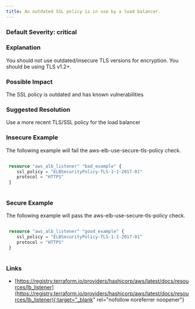 ```yaml
---
title: An outdated SSL policy is in use by a load balancer.
---
```


### Default Severity: <span class="severity critical">critical</span>

### Explanation

You should not use outdated/insecure TLS versions for encryption. You should be using TLS v1.2+.

### Possible Impact
The SSL policy is outdated and has known vulnerabilities

### Suggested Resolution
Use a more recent TLS/SSL policy for the load balancer


### Insecure Example

The following example will fail the aws-elb-use-secure-tls-policy check.
```terraform

 resource "aws_alb_listener" "bad_example" {
 	ssl_policy = "ELBSecurityPolicy-TLS-1-1-2017-01"
 	protocol = "HTTPS"
 }
 
```



### Secure Example

The following example will pass the aws-elb-use-secure-tls-policy check.
```terraform

 resource "aws_alb_listener" "good_example" {
 	ssl_policy = "ELBSecurityPolicy-TLS-1-2-2017-01"
 	protocol = "HTTPS"
 }
 
```



### Links


- [https://registry.terraform.io/providers/hashicorp/aws/latest/docs/resources/lb_listener](https://registry.terraform.io/providers/hashicorp/aws/latest/docs/resources/lb_listener){:target="_blank" rel="nofollow noreferrer noopener"}




